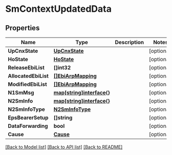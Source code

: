 # SmContextUpdatedData

## Properties
Name | Type | Description | Notes
------------ | ------------- | ------------- | -------------
**UpCnxState** | [**UpCnxState**](UpCnxState.md) |  | [optional] 
**HoState** | [**HoState**](HoState.md) |  | [optional] 
**ReleaseEbiList** | **[]int32** |  | [optional] 
**AllocatedEbiList** | [**[]EbiArpMapping**](EbiArpMapping.md) |  | [optional] 
**ModifiedEbiList** | [**[]EbiArpMapping**](EbiArpMapping.md) |  | [optional] 
**N1SmMsg** | [**map[string]interface{}**](object.md) |  | [optional] 
**N2SmInfo** | [**map[string]interface{}**](object.md) |  | [optional] 
**N2SmInfoType** | [**N2SmInfoType**](N2SmInfoType.md) |  | [optional] 
**EpsBearerSetup** | **[]string** |  | [optional] 
**DataForwarding** | **bool** |  | [optional] 
**Cause** | [**Cause**](Cause.md) |  | [optional] 

[[Back to Model list]](../README.md#documentation-for-models) [[Back to API list]](../README.md#documentation-for-api-endpoints) [[Back to README]](../README.md)


